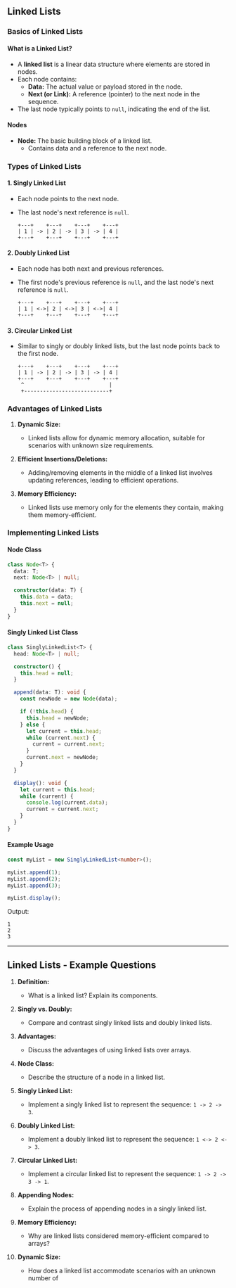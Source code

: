 
## Linked Lists


### Basics of Linked Lists

#### What is a Linked List?

- A **linked list** is a linear data structure where elements are stored in nodes.
- Each node contains:
  - **Data:** The actual value or payload stored in the node.
  - **Next (or Link):** A reference (pointer) to the next node in the sequence.
- The last node typically points to `null`, indicating the end of the list.

#### Nodes

- **Node:** The basic building block of a linked list.
  - Contains data and a reference to the next node.
  
### Types of Linked Lists

#### 1. Singly Linked List

- Each node points to the next node.
- The last node's next reference is `null`.

   ```plaintext
   +---+    +---+    +---+    +---+
   | 1 | -> | 2 | -> | 3 | -> | 4 |
   +---+    +---+    +---+    +---+
   ```

#### 2. Doubly Linked List

- Each node has both next and previous references.
- The first node's previous reference is `null`, and the last node's next reference is `null`.

   ```plaintext
   +---+    +---+    +---+    +---+
   | 1 | <->| 2 | <->| 3 | <->| 4 |
   +---+    +---+    +---+    +---+
   ```

#### 3. Circular Linked List

- Similar to singly or doubly linked lists, but the last node points back to the first node.

   ```plaintext
   +---+    +---+    +---+    +---+
   | 1 | -> | 2 | -> | 3 | -> | 4 |
   +---+    +---+    +---+    +---+
    ^                           |
    +---------------------------+
   ```

### Advantages of Linked Lists

1. **Dynamic Size:**
   - Linked lists allow for dynamic memory allocation, suitable for scenarios with unknown size requirements.

2. **Efficient Insertions/Deletions:**
   - Adding/removing elements in the middle of a linked list involves updating references, leading to efficient operations.

3. **Memory Efficiency:**
   - Linked lists use memory only for the elements they contain, making them memory-efficient.

### Implementing Linked Lists

#### Node Class

```typescript
class Node<T> {
  data: T;
  next: Node<T> | null;

  constructor(data: T) {
    this.data = data;
    this.next = null;
  }
}
```

#### Singly Linked List Class

```typescript
class SinglyLinkedList<T> {
  head: Node<T> | null;

  constructor() {
    this.head = null;
  }

  append(data: T): void {
    const newNode = new Node(data);

    if (!this.head) {
      this.head = newNode;
    } else {
      let current = this.head;
      while (current.next) {
        current = current.next;
      }
      current.next = newNode;
    }
  }

  display(): void {
    let current = this.head;
    while (current) {
      console.log(current.data);
      current = current.next;
    }
  }
}
```

#### Example Usage

```typescript
const myList = new SinglyLinkedList<number>();

myList.append(1);
myList.append(2);
myList.append(3);

myList.display();
```

Output:

```plaintext
1
2
3
```

---

## Linked Lists - Example Questions

1. **Definition:**
   - What is a linked list? Explain its components.
   
2. **Singly vs. Doubly:**
   - Compare and contrast singly linked lists and doubly linked lists.

3. **Advantages:**
   - Discuss the advantages of using linked lists over arrays.

4. **Node Class:**
   - Describe the structure of a node in a linked list.
   
5. **Singly Linked List:**
   - Implement a singly linked list to represent the sequence: `1 -> 2 -> 3`.

6. **Doubly Linked List:**
   - Implement a doubly linked list to represent the sequence: `1 <-> 2 <-> 3`.

7. **Circular Linked List:**
   - Implement a circular linked list to represent the sequence: `1 -> 2 -> 3 -> 1`.

8. **Appending Nodes:**
   - Explain the process of appending nodes in a singly linked list.

9. **Memory Efficiency:**
   - Why are linked lists considered memory-efficient compared to arrays?

10. **Dynamic Size:**
    - How does a linked list accommodate scenarios with an unknown number of